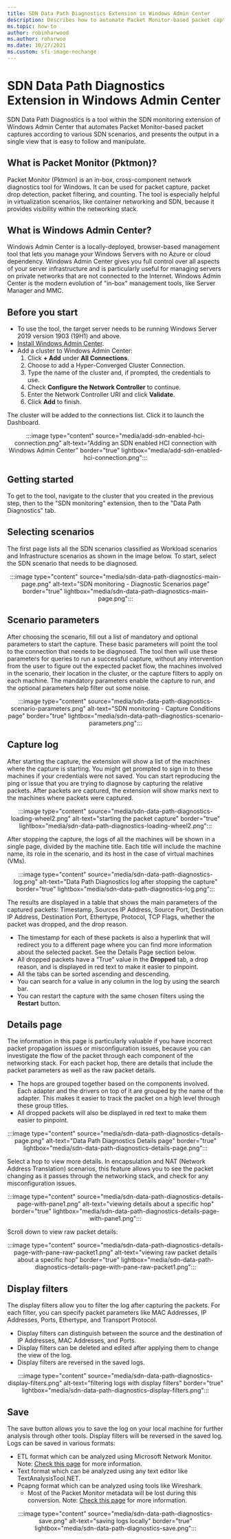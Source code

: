 ```yaml
---
title: SDN Data Path Diagnostics Extension in Windows Admin Center
description: Describes how to automate Packet Monitor-based packet captures with the SDN Data Path Diagnostics Extension in Windows Admin Center.
ms.topic: how-to
author: robinharwood
ms.author: roharwoo
ms.date: 10/27/2021
ms.custom: sfi-image-nochange
---
```


# SDN Data Path Diagnostics Extension in Windows Admin Center

SDN Data Path Diagnostics is a tool within the SDN monitoring extension of Windows Admin Center that automates Packet Monitor-based packet captures according to various SDN scenarios, and presents the output in a single view that is easy to follow and manipulate.​

## What is Packet Monitor (Pktmon)?
Packet Monitor (Pktmon) is an in-box, cross-component network diagnostics tool for Windows. It can be used for packet capture, packet drop detection, packet filtering, and counting. The tool is especially helpful in virtualization scenarios, like container networking and SDN, because it provides visibility within the networking stack.

## What is Windows Admin Center?
Windows Admin Center is a locally-deployed, browser-based management tool that lets you manage your Windows Servers with no Azure or cloud dependency. Windows Admin Center gives you full control over all aspects of your server infrastructure and is particularly useful for managing servers on private networks that are not connected to the Internet. Windows Admin Center is the modern evolution of "in-box" management tools, like Server Manager and MMC.

## Before you start
- To use the tool, the target server needs to be running Windows Server 2019 version 1903 (19H1) and above.
- [Install Windows Admin Center](../../../manage/windows-admin-center/deploy/install.md).
- Add a cluster to Windows Admin Center:
  1. Click **+ Add** under **All Connections**.
  2. Choose to add a Hyper-Converged Cluster Connection.
  3. Type the name of the cluster and, if prompted, the credentials to use.
  4. Check **Configure the Network Controller** to continue.
  5. Enter the Network Controller URI and click **Validate**.
  6. Click **Add** to finish.

The cluster will be added to the connections list. Click it to launch the Dashboard.

<center>

:::image type="content" source="media/add-sdn-enabled-hci-connection.png" alt-text="Adding an SDN enabled HCI connection with Windows Admin Center" border="true" lightbox="media/add-sdn-enabled-hci-connection.png":::

</center>

## Getting started

To get to the tool, navigate to the cluster that you created in the previous step, then to the "SDN monitoring" extension, then to the "Data Path Diagnostics" tab.

## Selecting scenarios

The first page lists all the SDN scenarios classified as Workload scenarios and Infrastructure scenarios as shown in the image below. To start, select the SDN scenario that needs to be diagnosed.

<center>

:::image type="content" source="media/sdn-data-path-diagnostics-main-page.png" alt-text="SDN monitoring - Diagnostic Scenarios page" border="true" lightbox="media/sdn-data-path-diagnostics-main-page.png":::

</center>

## Scenario parameters

After choosing the scenario, fill out a list of mandatory and optional parameters to start the capture. These basic parameters will point the tool to the connection that needs to be diagnosed. The tool then will use these parameters for queries to run a successful capture, without any intervention from the user to figure out the expected packet flow, the machines involved in the scenario, their location in the cluster, or the capture filters to apply on each machine. The mandatory parameters enable the capture to run, and the optional parameters help filter out some noise.

<center>

:::image type="content" source="media/sdn-data-path-diagnostics-scenario-parameters.png" alt-text="SDN monitoring - Capture Conditions page" border="true" lightbox="media/sdn-data-path-diagnostics-scenario-parameters.png":::

</center>

## Capture log

After starting the capture, the extension will show a list of the machines where the capture is starting. You might get prompted to sign in to these machines if your credentials were not saved. You can start reproducing the ping or issue that you are trying to diagnose by capturing the relative packets. After packets are captured, the extension will show marks next to the machines where packets were captured.

<center>

:::image type="content" source="media/sdn-data-path-diagnostics-loading-wheel2.png" alt-text="starting the packet capture" border="true" lightbox="media/sdn-data-path-diagnostics-loading-wheel2.png":::

</center>

After stopping the capture, the logs of all the machines will be shown in a single page, divided by the machine title. Each title will include the machine name, its role in the scenario, and its host in the case of virtual machines (VMs).

<center>

:::image type="content" source="media/sdn-data-path-diagnostics-log.png" alt-text="Data Path Diagnostics log after stopping the capture" border="true" lightbox="media/sdn-data-path-diagnostics-log.png":::

</center>

The results are displayed in a table that shows the main parameters of the captured packets: Timestamp, Sources IP Address, Source Port, Destination IP Address, Destination Port, Ethertype, Protocol, TCP Flags, whether the packet was dropped, and the drop reason.

   - The timestamp for each of these packets is also a hyperlink that will redirect you to a different page where you can find more information about the selected packet. See the Details Page section below.
   - All dropped packets have a “True” value in the **Dropped** tab, a drop reason, and is displayed in red text to make it easier to pinpoint.
   - All the tabs can be sorted ascending and descending.
   - You can search for a value in any column in the log by using the search bar.
   - You can restart the capture with the same chosen filters using the **Restart** button.

## Details page

The information in this page is particularly valuable if you have incorrect packet propagation issues or misconfiguration issues, because you can investigate the flow of the packet through each component of the networking stack. For each packet hop, there are details that include the packet parameters as well as the raw packet details.

- The hops are grouped together based on the components involved. Each adapter and the drivers on top of it are grouped by the name of the adapter. This makes it easier to track the packet on a high level through these group titles.
- All dropped packets will also be displayed in red text to make them easier to pinpoint.

<center>

:::image type="content" source="media/sdn-data-path-diagnostics-details-page.png" alt-text="Data Path Diagnostics Details page" border="true" lightbox="media/sdn-data-path-diagnostics-details-page.png":::

</center>

Select a hop to view more details. In encapsulation and NAT (Network Address Translation) scenarios, this feature allows you to see the packet changing as it passes through the networking stack, and check for any misconfiguration issues.

<center>

:::image type="content" source="media/sdn-data-path-diagnostics-details-page-with-pane1.png" alt-text="viewing details about a specific hop" border="true" lightbox="media/sdn-data-path-diagnostics-details-page-with-pane1.png":::

</center>

Scroll down to view raw packet details:

<center>

:::image type="content" source="media/sdn-data-path-diagnostics-details-page-with-pane-raw-packet1.png" alt-text="viewing raw packet details about a specific hop" border="true" lightbox="media/sdn-data-path-diagnostics-details-page-with-pane-raw-packet1.png":::

</center>

## Display filters

The display filters allow you to filter the log after capturing the packets. For each filter, you can specify packet parameters like MAC Addresses, IP Addresses, Ports, Ethertype, and Transport Protocol.

   - Display filters can distinguish between the source and the destination of IP Addresses, MAC Addresses, and Ports.
   - Display filters can be deleted and edited after applying them to change the view of the log.
   - Display filters are reversed in the saved logs.

<center>

:::image type="content" source="media/sdn-data-path-diagnostics-display-filters.png" alt-text="filtering logs with display filters" border="true" lightbox="media/sdn-data-path-diagnostics-display-filters.png":::

</center>

## Save

The save button allows you to save the log on your local machine for further analysis through other tools. Display filters will be reversed in the saved log. Logs can be saved in various formats:

   - ETL format which can be analyzed using Microsoft Network Monitor. Note: [Check this page](pktmon-netmon-support.md) for more information.
   - Text format which can be analyzed using any text editor like TextAnalysisTool.NET.
   - Pcapng format which can be analyzed using tools like Wireshark.
      - Most of the Packet Monitor metadata will be lost during this conversion. Note: [Check this page](pktmon-pcapng-support.md) for more information.

<center>

:::image type="content" source="media/sdn-data-path-diagnostics-save.png" alt-text="saving logs locally" border="true" lightbox="media/sdn-data-path-diagnostics-save.png":::

</center>
